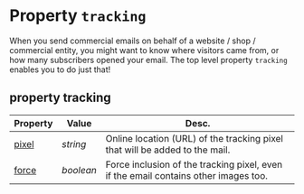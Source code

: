 # Property `tracking`

When you send commercial emails on behalf of a website / shop / commercial entity,
you might want to know where visitors came from, or how many subscribers opened 
your email. The top level property `tracking` enables you to do just that!

## property tracking

| Property | Value | Desc.                                                                                                                                      |
|:---------|-------|--------------------------------------------------------------------------------------------------------------------------------------------|
| [pixel](json/property-pixel) | _string_ | Online location (URL) of the tracking pixel that will be added to the mail.          |
| [force](json/property-force) | _boolean_ | Force inclusion of the tracking pixel, even if the email contains other images too. |
